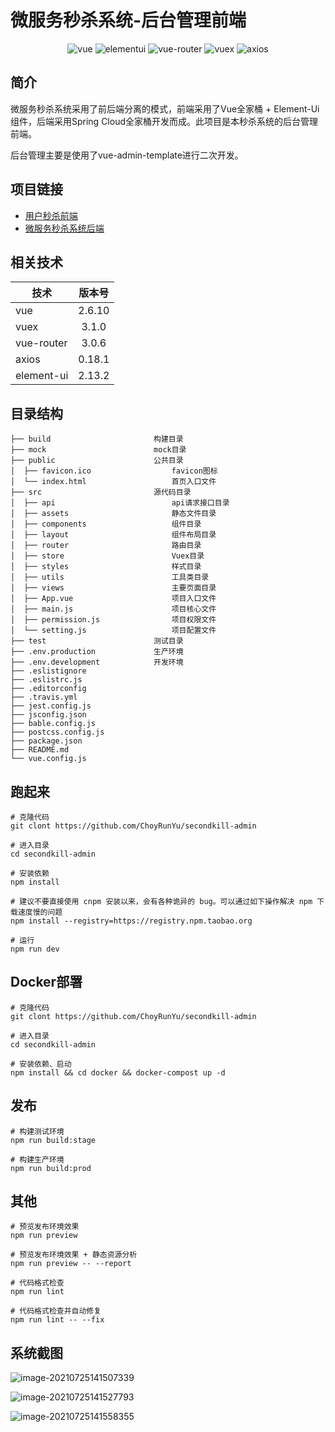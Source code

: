 # 微服务秒杀系统-后台管理前端 

<p align="center"> 
 <img src="https://img.shields.io/badge/Vue%20-2.6.10-green.svg" alt="vue"/>
 <img src="https://img.shields.io/badge/Element%20Ui%20-2.13.2-blue.svg" alt="elementui"/>
 <img src="https://img.shields.io/badge/Vue%20Router%20-3.0.6-blue.svg" alt="vue-router"/>
 <img src="https://img.shields.io/badge/Vuex-3.1.0-green.svg" alt="vuex">
 <img src="https://img.shields.io/badge/Axios-0.18.1-blue.svg" alt="axios">
</p>

## 简介

微服务秒杀系统采用了前后端分离的模式，前端采用了Vue全家桶 + Element-Ui组件，后端采用Spring Cloud全家桶开发而成。此项目是本秒杀系统的后台管理前端。

后台管理主要是使用了vue-admin-template进行二次开发。

## 项目链接

- [用户秒杀前端](https://github.com/ChoyRunYu/secondkill-vue)
- [微服务秒杀系统后端](https://github.com/ChoyRunYu/secondkill)

## 相关技术

| 技术       | 版本号 |
| ---------- | :----: |
| vue        | 2.6.10 |
| vuex       | 3.1.0  |
| vue-router | 3.0.6  |
| axios      | 0.18.1 |
| element-ui | 2.13.2 |

## 目录结构

```
├── build						构建目录
├── mock						mock目录
├── public						公共目录
│  ├── favicon.ico					favicon图标
│  └── index.html					首页入口文件
├── src							源代码目录
│  ├── api							api请求接口目录
│  ├── assets						静态文件目录
│  ├── components					组件目录
│  ├── layout						组件布局目录
│  ├── router						路由目录
│  ├── store						Vuex目录
│  ├── styles						样式目录
│  ├── utils						工具类目录
│  ├── views						主要页面目录
│  ├── App.vue						项目入口文件
│  ├── main.js						项目核心文件
│  ├── permission.js				项目权限文件
│  └── setting.js					项目配置文件
├── test						测试目录
├── .env.production				生产环境
├── .env.development			开发环境
├── .eslistignore
├── .eslistrc.js
├── .editorconfig
├── .travis.yml
├── jest.config.js
├── jsconfig.json
├── bable.config.js
├── postcss.config.js
├── package.json
├── README.md
└── vue.config.js
```

## 跑起来

```
# 克隆代码
git clont https://github.com/ChoyRunYu/secondkill-admin

# 进入目录
cd secondkill-admin

# 安装依赖
npm install

# 建议不要直接使用 cnpm 安装以来，会有各种诡异的 bug。可以通过如下操作解决 npm 下载速度慢的问题
npm install --registry=https://registry.npm.taobao.org

# 运行
npm run dev
```

## Docker部署

```
# 克隆代码
git clont https://github.com/ChoyRunYu/secondkill-admin
 
# 进入目录
cd secondkill-admin

# 安装依赖、启动
npm install && cd docker && docker-compost up -d
```

## 发布

```
# 构建测试环境
npm run build:stage

# 构建生产环境
npm run build:prod
```

## 其他

```
# 预览发布环境效果
npm run preview

# 预览发布环境效果 + 静态资源分析
npm run preview -- --report

# 代码格式检查
npm run lint

# 代码格式检查并自动修复
npm run lint -- --fix
```

## 系统截图

![image-20210725141507339](https://choyblog.oss-cn-shenzhen.aliyuncs.com/img/image-20210725141507339.png)

![image-20210725141527793](https://choyblog.oss-cn-shenzhen.aliyuncs.com/img/image-20210725141527793.png)

![image-20210725141558355](https://choyblog.oss-cn-shenzhen.aliyuncs.com/img/image-20210725141558355.png)
